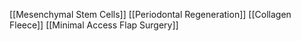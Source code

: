 [[Mesenchymal Stem Cells]]
[[Periodontal Regeneration]]
[[Collagen Fleece]]
[[Minimal Access Flap Surgery]]
